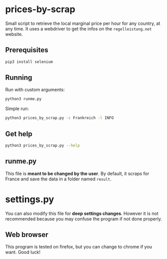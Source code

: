 # prices-by-scrap
Small script to retrieve the local marginal price per hour for any country, at any time.
It uses a webdriver to get the infos on the `regelleistung.net` website.

## Prerequisites
```sh
pip3 install selenium
```
## Running
Run with custom arguments:
```sh
python3 runme.py
```
Simple run:
```sh
python3 prices_by_scrap.py -c Frankreich -l INFO
```
## Get help
```sh
python3 prices_by_scrap.py --help
```

## runme.py
This file is **meant to be changed by the user**. By default, it scraps for France and save the data in a folder named `result`.

# settings.py
You can also modify this file for **deep settings changes**.
However it is not recommended because you may confuse the program if not done properly.

## Web browser
This program is tested on firefox, but you can change to chrome if you want. Good luck!
